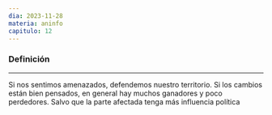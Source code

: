 ```yaml
---
dia: 2023-11-28
materia: aninfo
capitulo: 12
---
```

### Definición
---
Si nos sentimos amenazados, defendemos nuestro territorio. Si los cambios están bien pensados, en general hay muchos ganadores y poco perdedores. Salvo que la parte afectada tenga más influencia política
